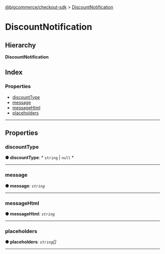 [@bigcommerce/checkout-sdk](../README.md) > [DiscountNotification](../interfaces/discountnotification.md)

# DiscountNotification

## Hierarchy

**DiscountNotification**

## Index

### Properties

* [discountType](discountnotification.md#discounttype)
* [message](discountnotification.md#message)
* [messageHtml](discountnotification.md#messagehtml)
* [placeholders](discountnotification.md#placeholders)

---

## Properties

<a id="discounttype"></a>

###  discountType

**● discountType**: * `string` &#124; `null`
*

___
<a id="message"></a>

###  message

**● message**: *`string`*

___
<a id="messagehtml"></a>

###  messageHtml

**● messageHtml**: *`string`*

___
<a id="placeholders"></a>

###  placeholders

**● placeholders**: *`string`[]*

___

